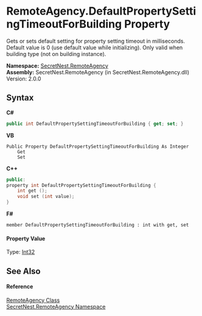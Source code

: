 # RemoteAgency.DefaultPropertySettingTimeoutForBuilding Property 
 

Gets or sets default setting for property setting timeout in milliseconds. Default value is 0 (use default value while initializing). Only valid when building type (not on building instance).

**Namespace:**&nbsp;<a href="N_SecretNest_RemoteAgency">SecretNest.RemoteAgency</a><br />**Assembly:**&nbsp;SecretNest.RemoteAgency (in SecretNest.RemoteAgency.dll) Version: 2.0.0

## Syntax

**C#**<br />
``` C#
public int DefaultPropertySettingTimeoutForBuilding { get; set; }
```

**VB**<br />
``` VB
Public Property DefaultPropertySettingTimeoutForBuilding As Integer
	Get
	Set
```

**C++**<br />
``` C++
public:
property int DefaultPropertySettingTimeoutForBuilding {
	int get ();
	void set (int value);
}
```

**F#**<br />
``` F#
member DefaultPropertySettingTimeoutForBuilding : int with get, set

```


#### Property Value
Type: <a href="https://docs.microsoft.com/dotnet/api/system.int32" target="_blank">Int32</a>

## See Also


#### Reference
<a href="T_SecretNest_RemoteAgency_RemoteAgency">RemoteAgency Class</a><br /><a href="N_SecretNest_RemoteAgency">SecretNest.RemoteAgency Namespace</a><br />
